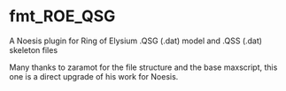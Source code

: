 # fmt_ROE_QSG

A Noesis plugin for Ring of Elysium .QSG (.dat) model and .QSS (.dat) skeleton files

Many thanks to zaramot for the file structure and the base maxscript, this one is a direct upgrade of his work for Noesis.
